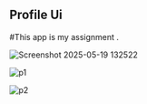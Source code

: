 ## Profile Ui
#This app is my assignment .

![Screenshot 2025-05-19 132522](https://github.com/user-attachments/assets/3dd1fc55-7020-4b07-b4ce-7ec1d58d7666)

![p1](https://github.com/user-attachments/assets/cd2b731a-a0d0-4625-a748-ff81403f889d)

![p2](https://github.com/user-attachments/assets/71d99351-eef8-4c22-926f-be75ac2be288)

